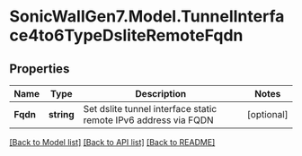 # SonicWallGen7.Model.TunnelInterface4to6TypeDsliteRemoteFqdn

## Properties

Name | Type | Description | Notes
------------ | ------------- | ------------- | -------------
**Fqdn** | **string** | Set dslite tunnel interface static remote IPv6 address via FQDN | [optional] 

[[Back to Model list]](../README.md#documentation-for-models) [[Back to API list]](../README.md#documentation-for-api-endpoints) [[Back to README]](../README.md)


